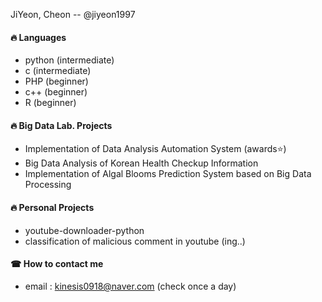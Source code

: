 JiYeon, Cheon -- @jiyeon1997  

#### 🔥 Languages 
* python (intermediate)
* c (intermediate)
* PHP (beginner)
* c++ (beginner)
* R (beginner)

#### 🔥 Big Data Lab. Projects
* Implementation of Data Analysis Automation System (awards⭐)
* Big Data Analysis of Korean Health Checkup Information
* Implementation of Algal Blooms Prediction System based on Big Data Processing

#### 🔥 Personal Projects
* youtube-downloader-python 
* classification of malicious comment in youtube (ing..)

#### ☎ How to contact me
* email : kinesis0918@naver.com (check once a day)
